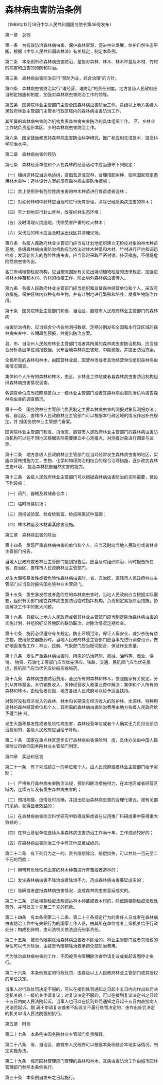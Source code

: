 # 森林病虫害防治条例 

（1989年12月18日中华人民共和国国务院令第46号发布）   

第一章　总则   

第一条　为有效防治森林病虫害，保护森林资源，促进林业发展，维护自然生态平衡，根据《中华人民共和国森林法》有关规定，制定本条例。 

第二条　本条例所称森林病虫害防治，是指对森林、林木、林木种苗及木材、竹材的病害和虫害的预防和除治。 

第三条　森林病虫害防治实行“预防为主，综合治理”的方针。 

第四条　森林病虫害防治实行“谁经营，谁防治”的责任制度。地方各级人民政府应当制定措施和制度，加强对森林病虫害防治工作的领导。 

第五条　国务院林业主管部门主管全国森林病虫害防治工作。县级以上地方各级人民政府林业主管部门主管本行政区域内的森林病虫害防治工作， 

其所属的森林病虫害防治机构负责森林病虫害防治的具体组织工作。 区、乡林业工作站负责组织本区、乡的森林病虫害防治工作。 

第六条　国家鼓励和支持森林病虫害防治科学研究，推广和应用先进技术，提高科学防治水平。  

第二章　森林病虫害的预防  

第七条　森林经营单位和个人在森林的经营活动中应当遵守下列规定： 

（一）植树造林应当适地适树，提倡营造混交林，合理搭配树种，依照国家规定选用林木良种；造林设计方案必须有森林病虫害防治措施； 

（二）禁止使用带有危险性病虫害的林木种苗进行育苗或者造林； 

（三）对幼龄林和中龄林应当及时进行抚育管理，清除已经感染病虫害的林木； 

（四）有计划地实行封山育林，改变纯林生态环境； 

（五）及时清理火烧迹地，伐除受害严重的过火林木； 

（六）采伐后的林木应当及时运出伐区并清理现场。 

第八条　各级人民政府林业主管部门应当有计划地组织建立无检疫对象的林木种苗基地。各级森林病虫害防治机构应当依法对林木种苗和木材、竹材进行产地和调运检疫；发现新传入的危险性病虫害，应当及时采取严密封锁、扑灭措施，不得将危险性病虫害传出。 

各口岸动植物检疫机构，应当按照国家有关进出境动植物检疫的法律规定，加强进境林木种苗和木材、竹材的检疫工作，防止境外森林病虫害传入。 

第九条　各级人民政府林业主管部门应当组织和监督森林经营单位和个人，采取有效措施，保护好林内各种有益生物，并有计划地进行繁殖和培养，发挥生物防治作用。  

第十条　国务院林业主管部门和省、自治区、直辖市人民政府林业主管部门的森林病 

虫害防治机构，应当综合分析各地测报数据，定期分别发布全国和本行政区域的森林病虫害中、长期趋势预报，并提出防治方案。 

县、市、自治州人民政府林业主管部门或者其所属的森林病虫害防治机构，应当综合分析基层单位测报数据，发布当地森林病虫害短、中期预报，并提出防治方案。 

全民所有的森林和林木，由国营林业局、国营林场或者其他经营单位组织森林病虫害情况调查。 

集体和个人所有的森林和林木，由区、乡林业工作站或者县森林病虫害防治机构组织森林病虫害情况调查。 

各调查单位应当按照规定向上一级林业主管部门或者其森林病虫害防治机构报告森林病虫害的调查情况。 

第十一条　国务院林业主管部门负责制定主要森林病虫害的测报对象及测报办法；省、自治区、直辖市人民政府林业主管部门可以根据本行政区域的情况作出补充规定，并 报国务院林业主管部门备案。 

国务院林业主管部门和省、自治区、直辖市人民政府林业主管部门的森林病虫害防治机构可以在不同地区根据实际需要建立中心测报点，对测报对象进行调查与监测。 

第十二条　地方各级人民政府林业主管部门应当对经常发生森林病虫害的地区，实施以营林措施为主，生物、化学和物理防治相结合的综合治理措施，逐步改变森林生态环境， 提高森林抗御自然灾害的能力。 

第十三条　各级人民政府林业主管部门可以根据森林病虫害防治的实际需要，建设下列设施： 

（一）药剂、器械及其储备仓库； 

（二）临时简易机场； 

（三）测报试验室、检疫检验室、检疫隔离试种苗圃； 

（四）林木种苗及木材熏蒸除害设施。   

第三章　森林病虫害的除治  

第十四条　发现严重森林病虫害的单位和个人，应当及时向当地人民政府或者林业主管部门报告。 

当地人民政府或者林业主管部门接到报告后，应当及时组织除治，同时报告所在省、自治区、直辖市人民政府林业主管部门。 

发生大面积暴发性或者危险性森林病虫害时，省、自治区、直辖市人民政府林业主管部门应当及时报告国务院林业主管部门。 

第十五条　发生暴发性或者危险性的森林病虫害时，当地人民政府应当根据实际需要，组织有关部门建立森林病虫害防治临时指挥机构，负责制定紧急除治措施，协调解决工作中的重大问题。 

第十六条　县级以上地方人民政府或者其林业主管部门应当制定除治森林病虫害的 实施计划，并组织好交界地区的联防联治，对除治情况定期检查。   

第十七条　施药必须遵守有关规定，防止环境污染，保证人畜安全，减少杀伤有益生物。使用航空器施药时，当地人民政府林业主管部门应当事先进行调查设计，做好地面准备工作；林业、民航、气象部门应当密切配合，保证作业质量。 

第十八条　发生严重森林病虫害时，所需的防治药剂、器械、油料等，商业、供销、 物资、石油化工等部门应当优先供应，铁路、交通、民航部门应当优先承运，民航部门应当优先安排航空器施药。 

第十九条　森林病虫害防治费用，全民所有的森林和林木，依照国家有关规定，分别从育林基金。木竹销售收入、多种经营收入和事业费中解决；集体和个人所有的森林和林木，由经营者负担，地方各级人民政府可以给予适当扶持。 

对暂时没有经济收入的森林、林木和长期没有经济收入的防护林、水源林、特种用途林的森林经营单位和个人，其所需的森林病虫害防治费用由地方各级人民政府给予适当扶 持。 

发生大面积暴发性或者危险性病虫害，森林经营单位或者个人确实无力负担全部防治费用的，各级人民政府应当给予补助。 

第二十条　国家在重点林区逐步实行森林病虫害保险制　度，具体办法由中国人民保险公司会同国务院林业主管部门制定。  

第四章　奖励和惩罚   

第二十一条　有下列成绩之一的单位和个人，由人民政府或者林业主管部门给予奖励： 

（一）严格执行森林病虫害防治法规，预防和除治措施得力，在本地区或者经营区域内，连续五年没有发生森林病虫害的； 

（二）预报病情、虫情及时准确，并提出防治森林病虫害的合理化建议，被有关部门采纳，获得显著效益的； 

（三）在森林病虫害防治科学研究中取得成果或者在应用推广科研成果中获得重大效益的； 

（四）在林业基层单位连续从事森林病虫害防治工作满十年，工作成绩较好的； 

（五）在森林病虫害防治工作中有其他显著成绩的。 

第二十二条　有下列行为之一的，责令限期除治、赔偿损失，可以并处一百元至二千元的罚款： 

（一）用带有危险性病虫害的林木种苗进行育苗或者造林的； 

（二）发生森林病虫害不除治或者除治不力，造成森林病虫害蔓延成灾的； 

（三）隐瞒或者虚报森林病虫害情况，造成森林病虫害蔓延成灾的。 

第二十三条　违反植物检疫法规调运林木种苗或者木材的，除依照植物检疫法规处罚外，并可处五十元至二千元的罚款。 

第二十四条　有本条例第二十二条、第二十三条规定行为的责任人员或者在森林病虫害防治工作中有失职行为的国家工作人员，由其所在单位或者上级机关给予行政处分；构成犯罪的，由司法机关依法追究刑事责任。 


第二十五条　被责令限期除治森林病虫害者不除治的，林业主管部门或者其授权的单位可以代为除治，由被责令限期除治者承担全部防治费用。 

代为除治森林病虫害的工作，不因被责令限期除治者申请复议或者起诉而停止执行。 

第二十六条　本条例规定的行政处罚，由县级以上人民政府林业主管部门或其授权的单位决定。 

当事人对行政处罚决定不服的，可以在接到处罚通知之日起十五日内向作出处罚决定机关的上一级机关申请复议；对复议决定不服的，可以在接到复议决定书之日起十五日内向人民法院起诉。当事人也可以在接到处罚通知之日起十五日内直接向人民法院起诉。期 满不申请复议或者不起诉又不履行处罚决定的，由作出处罚决定的机关申请人民法院强制执行。   

第五章　附则   

第二十七条　本条例由国务院林业主管部门负责解释。 

第二十八条　省、自治区、直辖市人民政府可以根据本条例结合本地实际情况，制定实施办法。 

第二十九条　城市园林管理部门管理的森林和林木，其病虫害防治工作由城市园林管理部门参照本条例执行。 

第三十条　本条例自发布之日起施行。 
